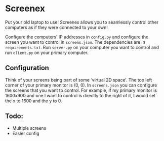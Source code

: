 # Screenex

Put your old laptop to use! Screenex allows you to seamlessly control other computers as if they were connected to your own! 

Configure the computers' IP addresses in `config.py` and configure the screen you want to control in `screens.json`. The dependencies are in `requirements.txt`. Run `server.py` on your computer you want to control and run `client.py` on your primary computer.

## Configuration

Think of your screens being part of some 'virtual 2D space'. The top left corner of your primary monitor is (0, 0). In `screens.json` you can configure the screens that you want to control. For example, if my primary monitor is 1600x900 and one I want to control is directly to the right of it, I would set the x to 1600 and the y to 0.

## Todo:

 - Multiple screens
 - Easier config